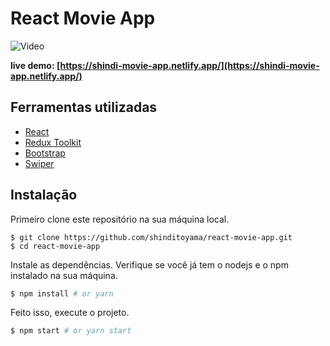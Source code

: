 # React Movie App

![Video](/screenshot/movie.gif?raw=true "Run time Video")

**live demo: [https://shindi-movie-app.netlify.app/](https://shindi-movie-app.netlify.app/)**

## Ferramentas utilizadas

- [React](https://reactjs.org/)
- [Redux Toolkit](https://redux-toolkit.js.org/)
- [Bootstrap](https://getbootstrap.com/)
- [Swiper](https://swiperjs.com/)

## Instalação

Primeiro clone este repositório na sua máquina local.
```
$ git clone https://github.com/shinditoyama/react-movie-app.git
$ cd react-movie-app
```

Instale as dependências. Verifique se você já tem o nodejs e o npm instalado na sua máquina.
```bash
$ npm install # or yarn
```

Feito isso, execute o projeto.
```bash
$ npm start # or yarn start
```